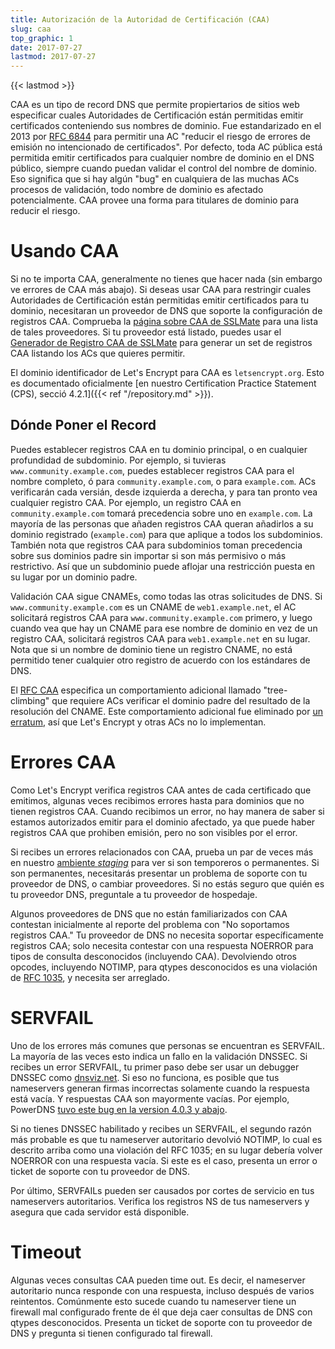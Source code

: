 ```yaml
---
title: Autorización de la Autoridad de Certificación (CAA)
slug: caa
top_graphic: 1
date: 2017-07-27
lastmod: 2017-07-27
---
```


{{< lastmod >}}

CAA es un tipo de record DNS que permite propiertarios de sitios web especificar
cuales Autoridades de Certificación están permitidas emitir certificados
conteniendo sus nombres de dominio. Fue estandarizado en el 2013 por
[RFC 6844](https://tools.ietf.org/html/rfc6844) para permitir una AC "reducir el riesgo de
errores de emisión no intencionado de certificados". Por defecto, toda AC pública está permitida
emitir certificados para cualquier nombre de dominio en el DNS público, siempre cuando puedan validar el control del nombre de dominio. Eso significa que si hay algún "bug" en cualquiera de las muchas ACs procesos de validación, todo nombre de dominio es afectado potencialmente. CAA provee una forma para titulares de dominio para reducir el riesgo.

# Usando CAA

Si no te importa CAA, generalmente no tienes que hacer nada (sin embargo ve errores de CAA más abajo).
Si deseas usar CAA para restringir cuales Autoridades de Certificación están permitidas
emitir certificados para tu dominio, necesitaran un proveedor de DNS que soporte la configuración
de registros CAA. Comprueba la [página sobre CAA de SSLMate](https://sslmate.com/caa/support) para una lista de tales proveedores. Si tu proveedor está listado, puedes usar el [Generador de Registro CAA de SSLMate](https://sslmate.com/caa/) para generar un set de registros CAA listando los ACs que quieres permitir.

El dominio identificador de Let's Encrypt para CAA es `letsencrypt.org`. Esto es documentado oficialmente [en nuestro Certification Practice Statement (CPS), secció 4.2.1]({{< ref "/repository.md" >}}).

## Dónde Poner el Record

Puedes establecer registros CAA en tu dominio principal, o en cualquier profundidad de subdominio.
Por ejemplo, si tuvieras `www.community.example.com`, puedes establecer registros CAA para el nombre completo, ó para `community.example.com`, o para `example.com`. ACs verificarán cada versián, desde izquierda a derecha, y para tan pronto vea cualquier registro CAA. Por ejemplo, un registro CAA en `community.example.com` tomará precedencia sobre uno en `example.com`. La mayoría de las personas que añaden registros CAA queran añadirlos a su dominio registrado (`example.com`) para que aplique a todos los subdominios. También nota que registros CAA para subdominios toman precedencia sobre sus dominios padre sin importar si son más permisivo o más restrictivo. Así que un subdominio puede aflojar una restricción puesta en su lugar por un dominio padre.

Validación CAA sigue CNAMEs, como todas las otras solicitudes de DNS. Si `www.community.example.com` es un CNAME de `web1.example.net`, el AC solicitará registros CAA para `www.community.example.com` primero, y luego cuando vea que hay un CNAME para ese nombre de dominio en vez de un registro CAA, solicitará registros CAA para `web1.example.net` en su lugar. Nota que si un nombre de dominio tiene un registro CNAME, no está permitido tener cualquier otro registro de acuerdo con los estándares de DNS.

El [RFC CAA](https://tools.ietf.org/html/rfc6844) especifica un comportamiento adicional llamado "tree-climbing" que requiere ACs verificar el dominio padre del resultado de la resolución del CNAME. Este comportamiento adicional fue eliminado por [un erratum](https://www.rfc-editor.org/errata/eid5065), así que Let's Encrypt y otras ACs no lo implementan.

# Errores CAA

Como Let's Encrypt verifica registros CAA antes de cada certificado que emitimos, algunas veces recibimos errores hasta para dominios que no tienen registros CAA. Cuando recibimos un error, no hay manera de saber si estamos autorizados emitir para el dominio afectado, ya que puede haber registros CAA que prohiben emisión, pero no son visibles por el error.

Si recibes un errores relacionados con CAA, prueba un par de veces más en nuestro [ambiente *staging*](/docs/staging-environment/) para ver si son temporeros o permanentes. Si son permanentes, necesitarás presentar un problema de soporte con tu proveedor de DNS, o cambiar proveedores. Si no estás seguro que quién es tu proveedor DNS, preguntale a tu proveedor de hospedaje.

Algunos proveedores de DNS que no están familiarizados con CAA contestan inicialmente al reporte del problema con "No soportamos registros CAA." Tu proveedor de DNS no necesita soportar específicamente registros CAA; solo necesita contestar con una respuesta NOERROR para tipos de consulta desconocidos (incluyendo CAA). Devolviendo otros opcodes, incluyendo NOTIMP, para qtypes desconocidos es una violación de [RFC
1035](https://tools.ietf.org/html/rfc1035), y necesita ser arreglado.

# SERVFAIL

Uno de los errores más comunes que personas se encuentran es SERVFAIL. La mayoría de las veces esto indica un fallo en la validación DNSSEC. Si recibes un error SERVFAIL, tu primer paso debe ser usar un debugger DNSSEC como [dnsviz.net](http://dnsviz.net/). Si eso no funciona, es posible que tus nameservers generan firmas incorrectas solamente cuando la respuesta está vacía. Y respuestas CAA son mayormente vacías. Por ejemplo, PowerDNS [tuvo este bug en la version 4.0.3 y abajo](https://community.letsencrypt.org/t/caa-servfail-changes/38298/2?u=jsha).

Si no tienes DNSSEC habilitado y recibes un SERVFAIL, el segundo razón más probable es que tu nameserver autoritario devolvió NOTIMP, lo cual es descrito arriba como una violación del RFC 1035; en su lugar debería volver NOERROR con una respuesta vacía. Si este es el caso, presenta un error o ticket de soporte con tu proveedor de DNS.

Por último, SERVFAILs pueden ser causados por cortes de servicio en tus nameservers autoritarios. Verifica los registros NS de tus nameservers y asegura que cada servidor está disponible.

# Timeout

Algunas veces consultas CAA pueden time out. Es decir, el nameserver autoritario nunca responde con una respuesta, incluso después de varios reintentos. Comúnmente esto sucede cuando tu nameserver tiene un firewall mal configurado frente de él que deja caer consultas de DNS con qtypes desconocidos. Presenta un ticket de soporte con tu proveedor de DNS y pregunta si tienen configurado tal firewall.

